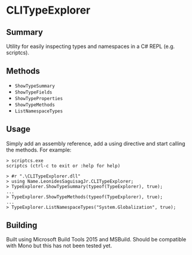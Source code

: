 CLITypeExplorer
===============

Summary
-------

Utility for easily inspecting types and namespaces in a C# REPL (e.g. scriptcs).


Methods
-------

* `ShowTypeSummary`
* `ShowTypeFields`
* `ShowTypeProperties`
* `ShowTypeMethods`
* `ListNamespaceTypes`


Usage
-----

Simply add an assembly reference, add a using directive and start calling the methods.  For example:

```
> scriptcs.exe
scriptcs (ctrl-c to exit or :help for help)

> #r ".\CLITypeExplorer.dll"
> using Name.LeonidesSaguisagJr.CLITypeExplorer;
> TypeExplorer.ShowTypeSummary(typeof(TypeExplorer), true);
...
> TypeExplorer.ShowTypeMethods(typeof(TypeExplorer), true);
...
> TypeExplorer.ListNamespaceTypes("System.Globalization", true);
```

Building
--------

Built using Microsoft Build Tools 2015 and MSBuild.  Should be compatible with Mono but this has not been tested yet.
